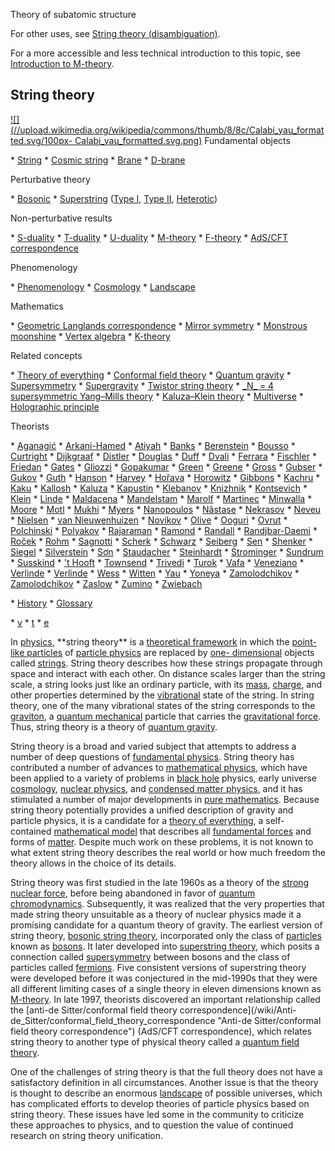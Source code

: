 Theory of subatomic structure

For other uses, see [String theory
(disambiguation)](/wiki/String\_theory\_\(disambiguation\) "String theory
\(disambiguation\)").

For a more accessible and less technical introduction to this topic, see
[Introduction to M-theory](/wiki/Introduction\_to\_M-theory "Introduction to
M-theory").

String theory 
--- 
[![](//upload.wikimedia.org/wikipedia/commons/thumb/8/8c/Calabi\_yau\_formatted.svg/100px-
Calabi\_yau\_formatted.svg.png)](/wiki/File:Calabi\_yau\_formatted.svg) 
Fundamental objects 
 
 \* [String](/wiki/String\_\(physics\) "String \(physics\)")
 \* [Cosmic string](/wiki/Cosmic\_string "Cosmic string")
 \* [Brane](/wiki/Brane "Brane")
 \* [D-brane](/wiki/D-brane "D-brane")

 
Perturbative theory 
 
 \* [Bosonic](/wiki/Bosonic\_string\_theory "Bosonic string theory")
 \* [Superstring](/wiki/Superstring\_theory "Superstring theory") ([Type I](/wiki/Type\_I\_string\_theory "Type I string theory"), [Type II](/wiki/Type\_II\_string\_theory "Type II string theory"), [Heterotic](/wiki/Heterotic\_string\_theory "Heterotic string theory"))

 
Non-perturbative results 
 
 \* [S-duality](/wiki/S-duality "S-duality")
 \* [T-duality](/wiki/T-duality "T-duality")
 \* [U-duality](/wiki/U-duality "U-duality")
 \* [M-theory](/wiki/M-theory "M-theory")
 \* [F-theory](/wiki/F-theory "F-theory")
 \* [AdS/CFT correspondence](/wiki/AdS/CFT\_correspondence "AdS/CFT correspondence")

 
Phenomenology 
 
 \* [Phenomenology](/wiki/String\_phenomenology "String phenomenology")
 \* [Cosmology](/wiki/String\_cosmology "String cosmology")
 \* [Landscape](/wiki/String\_theory\_landscape "String theory landscape")

 
Mathematics 
 
 \* [Geometric Langlands correspondence](/wiki/Geometric\_Langlands\_correspondence "Geometric Langlands correspondence")
 \* [Mirror symmetry](/wiki/Mirror\_symmetry\_\(string\_theory\) "Mirror symmetry \(string theory\)")
 \* [Monstrous moonshine](/wiki/Monstrous\_moonshine "Monstrous moonshine")
 \* [Vertex algebra](/wiki/Vertex\_algebra "Vertex algebra")
 \* [K-theory](/wiki/K-theory\_\(physics\) "K-theory \(physics\)")

 
Related concepts

 \* [Theory of everything](/wiki/Theory\_of\_everything "Theory of everything")
 \* [Conformal field theory](/wiki/Conformal\_field\_theory "Conformal field theory")
 \* [Quantum gravity](/wiki/Quantum\_gravity "Quantum gravity")
 \* [Supersymmetry](/wiki/Supersymmetry "Supersymmetry")
 \* [Supergravity](/wiki/Supergravity "Supergravity")
 \* [Twistor string theory](/wiki/Twistor\_string\_theory "Twistor string theory")
 \* [\_N\_ = 4 supersymmetric Yang–Mills theory](/wiki/N\_%3D\_4\_supersymmetric\_Yang%E2%80%93Mills\_theory "N = 4 supersymmetric Yang–Mills theory")
 \* [Kaluza–Klein theory](/wiki/Kaluza%E2%80%93Klein\_theory "Kaluza–Klein theory")
 \* [Multiverse](/wiki/Multiverse "Multiverse")
 \* [Holographic principle](/wiki/Holographic\_principle "Holographic principle")

 
Theorists

 \* [Aganagić](/wiki/Mina\_Aganagi%C4%87 "Mina Aganagić")
 \* [Arkani-Hamed](/wiki/Nima\_Arkani-Hamed "Nima Arkani-Hamed")
 \* [Atiyah](/wiki/Michael\_Atiyah "Michael Atiyah")
 \* [Banks](/wiki/Tom\_Banks\_\(physicist\) "Tom Banks \(physicist\)")
 \* [Berenstein](/wiki/David\_Berenstein "David Berenstein")
 \* [Bousso](/wiki/Raphael\_Bousso "Raphael Bousso")
 \* [Curtright](/wiki/Thomas\_Curtright "Thomas Curtright")
 \* [Dijkgraaf](/wiki/Robbert\_Dijkgraaf "Robbert Dijkgraaf")
 \* [Distler](/wiki/Jacques\_Distler "Jacques Distler")
 \* [Douglas](/wiki/Michael\_R.\_Douglas "Michael R. Douglas")
 \* [Duff](/wiki/Michael\_Duff\_\(physicist\) "Michael Duff \(physicist\)")
 \* [Dvali](/wiki/Gia\_Dvali "Gia Dvali")
 \* [Ferrara](/wiki/Sergio\_Ferrara "Sergio Ferrara")
 \* [Fischler](/wiki/Willy\_Fischler "Willy Fischler")
 \* [Friedan](/wiki/Daniel\_Friedan "Daniel Friedan")
 \* [Gates](/wiki/Sylvester\_James\_Gates "Sylvester James Gates")
 \* [Gliozzi](/wiki/Ferdinando\_Gliozzi "Ferdinando Gliozzi")
 \* [Gopakumar](/wiki/Rajesh\_Gopakumar "Rajesh Gopakumar")
 \* [Green](/wiki/Michael\_Green\_\(physicist\) "Michael Green \(physicist\)")
 \* [Greene](/wiki/Brian\_Greene "Brian Greene")
 \* [Gross](/wiki/David\_Gross "David Gross")
 \* [Gubser](/wiki/Steven\_Gubser "Steven Gubser")
 \* [Gukov](/wiki/Sergei\_Gukov "Sergei Gukov")
 \* [Guth](/wiki/Alan\_Guth "Alan Guth")
 \* [Hanson](/wiki/Andrew\_J.\_Hanson "Andrew J. Hanson")
 \* [Harvey](/wiki/Jeffrey\_A.\_Harvey "Jeffrey A. Harvey")
 \* [Hořava](/wiki/Petr\_Ho%C5%99ava\_\(theorist\) "Petr Hořava \(theorist\)")
 \* [Horowitz](/wiki/Gary\_Horowitz "Gary Horowitz")
 \* [Gibbons](/wiki/Gary\_Gibbons "Gary Gibbons")
 \* [Kachru](/wiki/Shamit\_Kachru "Shamit Kachru")
 \* [Kaku](/wiki/Michio\_Kaku "Michio Kaku")
 \* [Kallosh](/wiki/Renata\_Kallosh "Renata Kallosh")
 \* [Kaluza](/wiki/Theodor\_Kaluza "Theodor Kaluza")
 \* [Kapustin](/wiki/Anton\_Kapustin "Anton Kapustin")
 \* [Klebanov](/wiki/Igor\_Klebanov "Igor Klebanov")
 \* [Knizhnik](/wiki/Vadim\_Knizhnik "Vadim Knizhnik")
 \* [Kontsevich](/wiki/Maxim\_Kontsevich "Maxim Kontsevich")
 \* [Klein](/wiki/Oskar\_Klein "Oskar Klein")
 \* [Linde](/wiki/Andrei\_Linde "Andrei Linde")
 \* [Maldacena](/wiki/Juan\_Mart%C3%ADn\_Maldacena "Juan Martín Maldacena")
 \* [Mandelstam](/wiki/Stanley\_Mandelstam "Stanley Mandelstam")
 \* [Marolf](/wiki/Donald\_Marolf "Donald Marolf")
 \* [Martinec](/wiki/Emil\_Martinec "Emil Martinec")
 \* [Minwalla](/wiki/Shiraz\_Minwalla "Shiraz Minwalla")
 \* [Moore](/wiki/Greg\_Moore\_\(physicist\) "Greg Moore \(physicist\)")
 \* [Motl](/wiki/Lubo%C5%A1\_Motl "Luboš Motl")
 \* [Mukhi](/wiki/Sunil\_Mukhi "Sunil Mukhi")
 \* [Myers](/wiki/Robert\_Myers\_\(physicist\) "Robert Myers \(physicist\)")
 \* [Nanopoulos](/wiki/Dimitri\_Nanopoulos "Dimitri Nanopoulos")
 \* [Năstase](/wiki/Hora%C8%9Biu\_N%C4%83stase "Horațiu Năstase")
 \* [Nekrasov](/wiki/Nikita\_Nekrasov "Nikita Nekrasov")
 \* [Neveu](/wiki/Andr%C3%A9\_Neveu "André Neveu")
 \* [Nielsen](/wiki/Holger\_Bech\_Nielsen "Holger Bech Nielsen")
 \* [van Nieuwenhuizen](/wiki/Peter\_van\_Nieuwenhuizen "Peter van Nieuwenhuizen")
 \* [Novikov](/wiki/Sergei\_Novikov\_\(mathematician\) "Sergei Novikov \(mathematician\)")
 \* [Olive](/wiki/David\_Olive "David Olive")
 \* [Ooguri](/wiki/Hirosi\_Ooguri "Hirosi Ooguri")
 \* [Ovrut](/wiki/Burt\_Ovrut "Burt Ovrut")
 \* [Polchinski](/wiki/Joseph\_Polchinski "Joseph Polchinski")
 \* [Polyakov](/wiki/Alexander\_Markovich\_Polyakov "Alexander Markovich Polyakov")
 \* [Rajaraman](/wiki/Arvind\_Rajaraman "Arvind Rajaraman")
 \* [Ramond](/wiki/Pierre\_Ramond "Pierre Ramond")
 \* [Randall](/wiki/Lisa\_Randall "Lisa Randall")
 \* [Randjbar-Daemi](/wiki/Seifallah\_Randjbar-Daemi "Seifallah Randjbar-Daemi")
 \* [Roček](/wiki/Martin\_Ro%C4%8Dek "Martin Roček")
 \* [Rohm](/wiki/Ryan\_Rohm "Ryan Rohm")
 \* [Sagnotti](/wiki/Augusto\_Sagnotti "Augusto Sagnotti")
 \* [Scherk](/wiki/Jo%C3%ABl\_Scherk "Joël Scherk")
 \* [Schwarz](/wiki/John\_Henry\_Schwarz "John Henry Schwarz")
 \* [Seiberg](/wiki/Nathan\_Seiberg "Nathan Seiberg")
 \* [Sen](/wiki/Ashoke\_Sen "Ashoke Sen")
 \* [Shenker](/wiki/Stephen\_Shenker "Stephen Shenker")
 \* [Siegel](/wiki/Warren\_Siegel "Warren Siegel")
 \* [Silverstein](/wiki/Eva\_Silverstein "Eva Silverstein")
 \* [Sơn](/wiki/%C4%90%C3%A0m\_Thanh\_S%C6%A1n "Đàm Thanh Sơn")
 \* [Staudacher](/wiki/Matthias\_Staudacher "Matthias Staudacher")
 \* [Steinhardt](/wiki/Paul\_Steinhardt "Paul Steinhardt")
 \* [Strominger](/wiki/Andrew\_Strominger "Andrew Strominger")
 \* [Sundrum](/wiki/Raman\_Sundrum "Raman Sundrum")
 \* [Susskind](/wiki/Leonard\_Susskind "Leonard Susskind")
 \* ['t Hooft](/wiki/Gerard\_%27t\_Hooft "Gerard 't Hooft")
 \* [Townsend](/wiki/Paul\_Townsend "Paul Townsend")
 \* [Trivedi](/wiki/Sandip\_Trivedi "Sandip Trivedi")
 \* [Turok](/wiki/Neil\_Turok "Neil Turok")
 \* [Vafa](/wiki/Cumrun\_Vafa "Cumrun Vafa")
 \* [Veneziano](/wiki/Gabriele\_Veneziano "Gabriele Veneziano")
 \* [Verlinde](/wiki/Erik\_Verlinde "Erik Verlinde")
 \* [Verlinde](/wiki/Herman\_Verlinde "Herman Verlinde")
 \* [Wess](/wiki/Julius\_Wess "Julius Wess")
 \* [Witten](/wiki/Edward\_Witten "Edward Witten")
 \* [Yau](/wiki/Shing-Tung\_Yau "Shing-Tung Yau")
 \* [Yoneya](/wiki/Tamiaki\_Yoneya "Tamiaki Yoneya")
 \* [Zamolodchikov](/wiki/Alexander\_Zamolodchikov "Alexander Zamolodchikov")
 \* [Zamolodchikov](/wiki/Alexei\_Zamolodchikov "Alexei Zamolodchikov")
 \* [Zaslow](/wiki/Eric\_Zaslow "Eric Zaslow")
 \* [Zumino](/wiki/Bruno\_Zumino "Bruno Zumino")
 \* [Zwiebach](/wiki/Barton\_Zwiebach "Barton Zwiebach")

 
 
 \* [History](/wiki/History\_of\_string\_theory "History of string theory")
 \* [Glossary](/wiki/Glossary\_of\_string\_theory "Glossary of string theory")

 
 
 \* [v](/wiki/Template:String\_theory "Template:String theory")
 \* [t](/wiki/Template\_talk:String\_theory "Template talk:String theory")
 \* [e](/wiki/Special:EditPage/Template:String\_theory "Special:EditPage/Template:String theory")

 
 
In [physics](/wiki/Physics "Physics"), \*\*string theory\*\* is a [theoretical
framework](/wiki/Mathematical\_theory "Mathematical theory") in which the
[point-like particles](/wiki/Point\_particle "Point particle") of [particle
physics](/wiki/Particle\_physics "Particle physics") are replaced by [one-
dimensional](/wiki/Dimension\_\(mathematics\_and\_physics\) "Dimension
\(mathematics and physics\)") objects called
[strings](/wiki/String\_\(physics\) "String \(physics\)"). String theory
describes how these strings propagate through space and interact with each
other. On distance scales larger than the string scale, a string looks just
like an ordinary particle, with its [mass](/wiki/Mass "Mass"),
[charge](/wiki/Charge\_\(physics\) "Charge \(physics\)"), and other properties
determined by the [vibrational](/wiki/Vibration "Vibration") state of the
string. In string theory, one of the many vibrational states of the string
corresponds to the [graviton](/wiki/Graviton "Graviton"), a [quantum
mechanical](/wiki/Quantum\_mechanics "Quantum mechanics") particle that carries
the [gravitational force](/wiki/Gravity "Gravity"). Thus, string theory is a
theory of [quantum gravity](/wiki/Quantum\_gravity "Quantum gravity").

String theory is a broad and varied subject that attempts to address a number
of deep questions of [fundamental physics](/wiki/Fundamental\_physics
"Fundamental physics"). String theory has contributed a number of advances to
[mathematical physics](/wiki/Mathematical\_physics "Mathematical physics"),
which have been applied to a variety of problems in [black
hole](/wiki/Black\_hole "Black hole") physics, early universe
[cosmology](/wiki/Physical\_cosmology "Physical cosmology"), [nuclear
physics](/wiki/Nuclear\_physics "Nuclear physics"), and [condensed matter
physics](/wiki/Condensed\_matter\_physics "Condensed matter physics"), and it
has stimulated a number of major developments in [pure
mathematics](/wiki/Pure\_mathematics "Pure mathematics"). Because string theory
potentially provides a unified description of gravity and particle physics, it
is a candidate for a [theory of everything](/wiki/Theory\_of\_everything "Theory
of everything"), a self-contained [mathematical
model](/wiki/Mathematical\_model "Mathematical model") that describes all
[fundamental forces](/wiki/Fundamental\_interaction "Fundamental interaction")
and forms of [matter](/wiki/Matter "Matter"). Despite much work on these
problems, it is not known to what extent string theory describes the real
world or how much freedom the theory allows in the choice of its details.

String theory was first studied in the late 1960s as a theory of the [strong
nuclear force](/wiki/Strong\_nuclear\_force "Strong nuclear force"), before
being abandoned in favor of [quantum
chromodynamics](/wiki/Quantum\_chromodynamics "Quantum chromodynamics").
Subsequently, it was realized that the very properties that made string theory
unsuitable as a theory of nuclear physics made it a promising candidate for a
quantum theory of gravity. The earliest version of string theory, [bosonic
string theory](/wiki/Bosonic\_string\_theory "Bosonic string theory"),
incorporated only the class of [particles](/wiki/Particle "Particle") known as
[bosons](/wiki/Boson "Boson"). It later developed into [superstring
theory](/wiki/Superstring\_theory "Superstring theory"), which posits a
connection called [supersymmetry](/wiki/Supersymmetry "Supersymmetry") between
bosons and the class of particles called [fermions](/wiki/Fermion "Fermion").
Five consistent versions of superstring theory were developed before it was
conjectured in the mid-1990s that they were all different limiting cases of a
single theory in eleven dimensions known as [M-theory](/wiki/M-theory
"M-theory"). In late 1997, theorists discovered an important relationship
called the [anti-de Sitter/conformal field theory correspondence](/wiki/Anti-
de\_Sitter/conformal\_field\_theory\_correspondence "Anti-de Sitter/conformal
field theory correspondence") (AdS/CFT correspondence), which relates string
theory to another type of physical theory called a [quantum field
theory](/wiki/Quantum\_field\_theory "Quantum field theory").

One of the challenges of string theory is that the full theory does not have a
satisfactory definition in all circumstances. Another issue is that the theory
is thought to describe an enormous [landscape](/wiki/String\_landscape "String
landscape") of possible universes, which has complicated efforts to develop
theories of particle physics based on string theory. These issues have led
some in the community to criticize these approaches to physics, and to
question the value of continued research on string theory unification.
